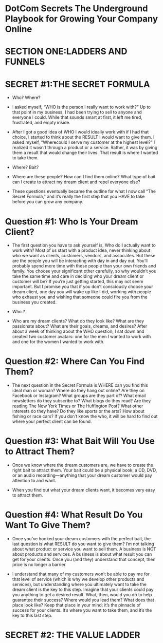 
# DotCom Secrets The Underground Playbook for Growing Your Company Online


# SECTION ONE:LADDERS AND FUNNELS

# SECRET #1:THE SECRET FORMULA

- Who? Where?

- I asked myself, “WHO is the person I really want to work with?” Up to that point in
my business, I had been trying to sell to anyone and everyone I could. While that sounds
smart at first, it left me tired, frustrated, and empty inside.

- After I got a good idea of WHO I would ideally work with if I had that choice, I
started to think about the RESULT I would want to give them. I asked myself, “Wherecould I serve my customer at the highest level?” I realized it wasn’t through a product or a
service. Rather, it was by giving them a result that would change their lives. That result is
where I wanted to take them.

- Where? Bait?

- Where are these people? How can I find them online? What type of bait can I create
to attract my dream client and repel everyone else?

- These questions eventually became the outline for what I now call “The Secret
Formula,” and it’s really the first step that you HAVE to take before you can grow any
company.

# Question #1: Who Is Your Dream Client? 

- The first question you have to ask
yourself is, Who do I actually want to work with? Most of us start with a product idea,
never thinking about who we want as clients, customers, vendors, and associates. But
these are the people you will be interacting with day in and day out. You’ll probably spend
more time with these people than your own friends and family. You choose your
significant other carefully, so why wouldn’t you take the same time and care in deciding
who your dream client or customer will be? If you’re just getting started, this may not
seem important. But I promise you that if you don’t consciously choose your dream client,
one day you will wake up like I did, working with people who exhaust you and wishing
that someone could fire you from the business you created.

- Who  ?

- Who are my dream clients?
What do they look like?
What are they passionate about?
What are their goals, dreams, and desires?
After about a week of thinking about the WHO question, I sat down and created two
customer avatars: one for the men I wanted to work with and one for the women I wanted
to work with.

# Question #2: Where Can You Find Them? 

- The next question in the Secret Formula
is WHERE can you find this ideal man or woman? Where do they hang out online? Are
they on Facebook or Instagram? What groups are they part of? What email newsletters do
they subscribe to? What blogs do they read? Are they reading The New York Times or The
Huffington Post? What other interests do they have? Do they like sports or the arts? How
about fishing or race cars? If you don’t know the who, it will be hard to find out where
your perfect client can be found.

# Question #3: What Bait Will You Use to Attract Them? 

- Once we know where the
dream customers are, we have to create the right bait to attract them. Your bait could be a
physical book, a CD, DVD, or an audio recording—anything that your dream customer
would pay attention to and want.

- When you find out what your dream clients want, it becomes very easy to attract them. 


# Question #4: What Result Do You Want To Give Them? 

- Once you’ve hooked your
dream customers with the perfect bait, the last question is what RESULT do you want to
give them? I’m not talking about what product or service you want to sell them. A
business is NOT about products and services. A business is about what result you can get
for your clients. Once you (and they) understand that concept, then price is no longer a
barrier.

- I understand that many of my customers won’t be able to pay me for that level of
service (which is why we develop other products and services), but understanding where
you ultimately want to take the dream client is the key to this step.
Imagine that your clients could pay you anything to get a desired result. What, then,
would you do to help guarantee their success? Where would you lead them? What does
that place look like? Keep that place in your mind; it’s the pinnacle of success for your
clients. It’s where you want to take them, and it’s the key to this last step.


# SECRET #2: THE VALUE LADDER
